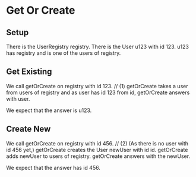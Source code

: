 # Get Or Create

## Setup

There is the UserRegistry registry.
There is the User u123 with id 123.
u123 has registry and is one of the users of registry.

## Get Existing

We call getOrCreate on registry with id 123. // (1)
getOrCreate takes a user from users of registry and
as user has id 123 from id, getOrCreate answers with user.

We expect that the answer is u123.

## Create New

We call getOrCreate on registry with id 456. // (2)
(As there is no user with id 456 yet,)
getOrCreate creates the User newUser with id id.
getOrCreate adds newUser to users of registry.
getOrCreate answers with the newUser.

We expect that the answer has id 456.
